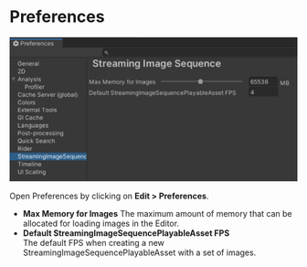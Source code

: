 # Preferences

![Preferences](../images/Preferences.png)

Open Preferences by clicking on **Edit > Preferences**.

* **Max Memory for Images**
  The maximum amount of memory that can be allocated for loading images in the Editor.
* **Default StreamingImageSequencePlayableAsset FPS**  
  The default FPS when creating a new StreamingImageSequencePlayableAsset with a set of images.







